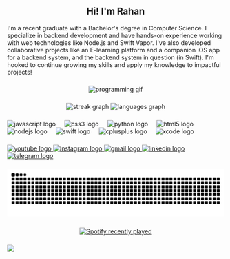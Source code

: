 <h2 align="center">Hi! I'm Rahan</h2>

<p align="left">I'm a recent graduate with a Bachelor's degree in Computer Science. I specialize in backend development and have hands-on experience working with web technologies like Node.js and Swift Vapor. I've also developed collaborative projects like an E-learning platform and a companion iOS app for a backend system, and the backend system in question (in Swift). I'm hooked to continue growing my skills and apply my knowledge to impactful projects!</p>

###

<p align="center">
  <img src="https://i.imgflip.com/65efzo.gif" alt="programming gif" style="height: 150px; width: auto;" />
</p>

###

<div align="center">
  <img src="https://streak-stats.demolab.com?user=RahanBenabid&locale=en&mode=daily&theme=dracula&hide_border=false&border_radius=5" alt="streak graph" height="180" />
  <img src="https://github-readme-stats.vercel.app/api/top-langs?username=RahanBenabid&locale=en&hide_title=false&layout=compact&card_width=320&langs_count=5&theme=dracula&hide_border=false" alt="languages graph" height="180" />
</div>

###

<div align="left">
  <img src="https://cdn.jsdelivr.net/gh/devicons/devicon/icons/javascript/javascript-original.svg" height="30" alt="javascript logo"  />
  <img width="12" />
  <img src="https://cdn.jsdelivr.net/gh/devicons/devicon/icons/css3/css3-original.svg" height="30" alt="css3 logo"  />
  <img width="12" />
  <img src="https://cdn.jsdelivr.net/gh/devicons/devicon/icons/python/python-original.svg" height="30" alt="python logo"  />
  <img width="12" />
  <img src="https://cdn.jsdelivr.net/gh/devicons/devicon/icons/html5/html5-original.svg" height="30" alt="html5 logo"  />
  <img width="12" />
  <img src="https://cdn.jsdelivr.net/gh/devicons/devicon/icons/nodejs/nodejs-original.svg" height="30" alt="nodejs logo"  />
  <img width="12" />
  <img src="https://cdn.jsdelivr.net/gh/devicons/devicon/icons/swift/swift-original.svg" height="30" alt="swift logo"  />
  <img width="12" />
  <img src="https://cdn.jsdelivr.net/gh/devicons/devicon/icons/cplusplus/cplusplus-original.svg" height="30" alt="cplusplus logo"  />
  <img width="12" />
  <img src="https://cdn.jsdelivr.net/gh/devicons/devicon/icons/xcode/xcode-original.svg" height="30" alt="xcode logo"  />
</div>

###

<div align="left">
  <a href="https://www.youtube.com/@rahani-kv1ks" target="_blank">
    <img src="https://img.shields.io/static/v1?message=Youtube&logo=youtube&label=&color=FF0000&logoColor=white&labelColor=&style=for-the-badge" height="35" alt="youtube logo"  />
  </a>
  <a href="https://www.instagram.com/rahanbenabid/" target="_blank">
    <img src="https://img.shields.io/static/v1?message=Instagram&logo=instagram&label=&color=E4405F&logoColor=white&labelColor=&style=for-the-badge" height="35" alt="instagram logo"  />
  </a>
  <a href="mailto:rahannadime@gmail.com">
    <img src="https://img.shields.io/static/v1?message=Gmail&logo=gmail&label=&color=D14836&logoColor=white&labelColor=&style=for-the-badge" height="35" alt="gmail logo"  />
  </a>
  <a href="https://www.linkedin.com/in/rahan-mohamed-nadim-benabid-625659256/" target="_blank">
    <img src="https://img.shields.io/static/v1?message=LinkedIn&logo=linkedin&label=&color=0077B5&logoColor=white&labelColor=&style=for-the-badge" height="35" alt="linkedin logo"  />
  </a>
  <a href="https://t.me/rahanbenabid" target="_blank">
    <img src="https://img.shields.io/static/v1?message=Telegram&logo=telegram&label=&color=2CA5E0&logoColor=white&labelColor=&style=for-the-badge" height="35" alt="telegram logo"  />
  </a>
</div>

###

<picture>
  <source media="(prefers-color-scheme: dark)" srcset="https://raw.githubusercontent.com/RahanBenabid/RahanBenabid/output/github-contribution-grid-snake-dark.svg">
  <source media="(prefers-color-scheme: light)" srcset="https://raw.githubusercontent.com/RahanBenabid/RahanBenabid/output/github-contribution-grid-snake.svg">
  <img alt="github contribution grid snake animation" src="https://raw.githubusercontent.com/RahanBenabid/RahanBenabid/output/github-contribution-grid-snake.svg">
</picture>

###

<div align="center">
  <a href="https://open.spotify.com/user/rahan_ben">
    <img src="https://spotify-recently-played-readme.vercel.app/api?user=rahan_ben&count=5" alt="Spotify recently played"  />
  </a>
</div>

###

![](https://komarev.com/ghpvc/?username=RahanBenabid)
